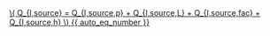 <a href="/eco2_guide_center/1.%20ECO2%20Logic%20Guide/Hee1_Equation_List.html" class="equation-link" target="_blank" rel="noopener noreferrer">
  \( Q_{I,source} = Q_{I,source,p} + Q_{I,source,L} + Q_{I,source,fac} + Q_{I,source,h} \) {{ auto_eq_number }}
</a>

